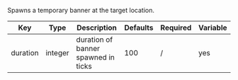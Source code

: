 Spawns a temporary banner at the target location.

| Key | Type | Description | Defaults | Required | Variable |
|-|-|-|-|-|-|
| duration | integer | duration of banner spawned in ticks | 100 | / | yes |